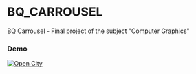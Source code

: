 # BQ_CARROUSEL
BQ Carrousel - Final project of the subject "Computer Graphics"  


### Demo

[![Open City](https://img.youtube.com/vi/B3wP1r5zHIM/2.jpg)](https://youtu.be/B3wP1r5zHIM "Bq Carrousel")

